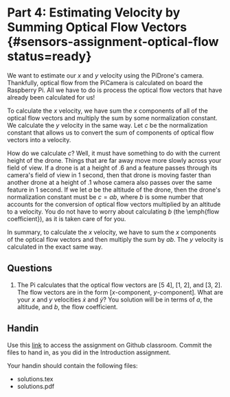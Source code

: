 # Part 4: Estimating Velocity by Summing Optical Flow Vectors {#sensors-assignment-optical-flow status=ready}

We want to estimate our $x$ and $y$ velocity using the PiDrone's camera. Thankfully, optical flow from the PiCamera is calculated on board the Raspberry Pi. All we have to do is process the optical flow vectors that have already been calculated for us!

To calculate the $x$ velocity, we have sum the $x$ components of all of the optical flow vectors and multiply the sum by some normalization constant. We calculate the $y$ velocity in the same way. Let $c$ be the normalization constant that allows us to convert the sum of components of optical flow vectors into a velocity.

How do we calculate $c$? Well, it must have something to do with the current height of the drone. Things that are far away move more slowly across your field of view. If a drone is at a height of .6 and a feature passes through its camera's field of view in 1 second, then that drone is moving faster than another drone at a height of .1 whose camera also passes over the same feature in 1 second. If we let $a$ be the altitude of the drone, then the drone's normalization constant must be $c = ab$, where $b$ is some number that accounts for the conversion of optical flow vectors multiplied by an altitude to a velocity. You do not have to worry about calculating $b$ (the \emph{flow coefficient}), as it is taken care of for you.

In summary, to calculate the $x$ velocity, we have to sum the $x$ components of the optical flow vectors and then multiply the sum by $ab$. The $y$ velocity is calculated in the exact same way.

## Questions
1.  The Pi calculates that the optical flow vectors are [5 4], [1, 2], and [3, 2]. The flow vectors are in the form [$x$-component, $y$-component]. What are your $x$ and $y$ velocities $\dot{x}$ and $\dot{y}$? You solution will be in terms of $a$, the altitude, and $b$, the flow coefficient.


## Handin

Use this [link](https://classroom.github.com/a/QKoUdfRa) to access the assignment on Github classroom. Commit the
files to hand in, as you did in the Introduction assignment.

Your handin should contain the following files:

- solutions.tex 
- solutions.pdf 
